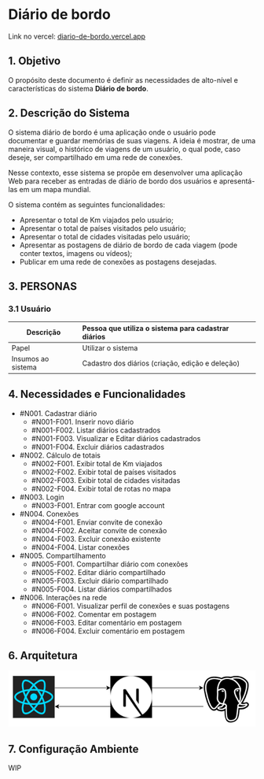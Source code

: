 # Diário de bordo
Link no vercel: [diario-de-bordo.vercel.app](https://diario-de-bordo.vercel.app)

## **1. Objetivo**

O propósito deste documento é definir as necessidades de alto-nível e características do sistema **Diário de bordo**.

## **2. Descrição do Sistema**

O sistema diário de bordo é uma aplicação onde o usuário pode documentar e guardar memórias de suas viagens. A ideia é mostrar, de uma maneira visual, o histórico de viagens de um usuário, o qual pode, caso deseje, ser compartilhado em uma rede de conexões.

Nesse contexto, esse sistema se propõe em desenvolver uma aplicação Web para receber as entradas de diário de bordo dos usuários e apresentá-las em um mapa mundial.

O sistema contém as seguintes funcionalidades:

- Apresentar o total de Km viajados pelo usuário;
- Apresentar o total de países visitados pelo usuário;
- Apresentar o total de cidades visitadas pelo usuário;
- Apresentar as postagens de diário de bordo de cada viagem (pode conter textos, imagens ou vídeos);
- Publicar em uma rede de conexões as postagens desejadas.

## **3. PERSONAS**

### 3.1 Usuário

| **Descrição** | Pessoa que utiliza o sistema para cadastrar diários                      |
| --------------------- | :-------------------------------------------------------------------------- |
| Papel                 | Utilizar o sistema                                                          |
| Insumos ao sistema    | Cadastro dos diários (criação, edição e deleção) |


## **4. Necessidades e Funcionalidades**

* #N001. Cadastrar diário
  * #N001-F001. Inserir novo diário
  * #N001-F002. Listar diários cadastrados
  * #N001-F003. Visualizar e Editar diários cadastrados
  * #N001-F004. Excluir diários cadastrados
* #N002. Cálculo de totais
  * #N002-F001. Exibir total de Km viajados
  * #N002-F002. Exibir total de países visitados
  * #N002-F003. Exibir total de cidades visitadas
  * #N002-F004. Exibir total de rotas no mapa
* #N003. Login
  * #N003-F001. Entrar com google account
* #N004. Conexões
  * #N004-F001. Enviar convite de conexão
  * #N004-F002. Aceitar convite de conexão
  * #N004-F003. Excluir conexão existente
  * #N004-F004. Listar conexões
* #N005. Compartilhamento
  * #N005-F001. Compartilhar diário com conexões
  * #N005-F002. Editar diário compartilhado
  * #N005-F003. Excluir diário compartilhado
  * #N005-F004. Listar diários compartilhados
* #N006. Interações na rede
  * #N006-F001. Visualizar perfil de conexões e suas postagens
  * #N006-F002. Comentar em postagem
  * #N006-F003. Editar comentário em postagem
  * #N006-F004. Excluir comentário em postagem

## **6. Arquitetura**

![arquitetura](arquitetura.png)

## 7. Configuração Ambiente

WIP
